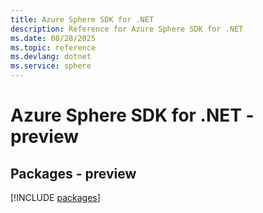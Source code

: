 ```yaml
---
title: Azure Sphere SDK for .NET
description: Reference for Azure Sphere SDK for .NET
ms.date: 08/28/2025
ms.topic: reference
ms.devlang: dotnet
ms.service: sphere
---
```

# Azure Sphere SDK for .NET - preview
## Packages - preview
[!INCLUDE [packages](sphere-index.md)]